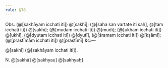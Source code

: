 ```yaml
---
rule: §78
---
```


Obs. (@[sakhāyam icchati iti]) @[sakhī]; (@[saha san vartate iti saḥ], @[tam icchati iti]) @[sakhī]; (@[mudam icchati iti]) @[mudī]; (@[ukham icchati iti]) @[ukhī], (@[dyutam icchati iti]) @[dyutī], (@[śramam icchati iti]) @[kṣāmī]; (@[prastīmām icchati iti]) @[prastīmī] &c:—

@[sakhī] (@[sakhāyam icchati iti]).

N. @[sakhā] @[sakhyau] @[sakhyaḥ]